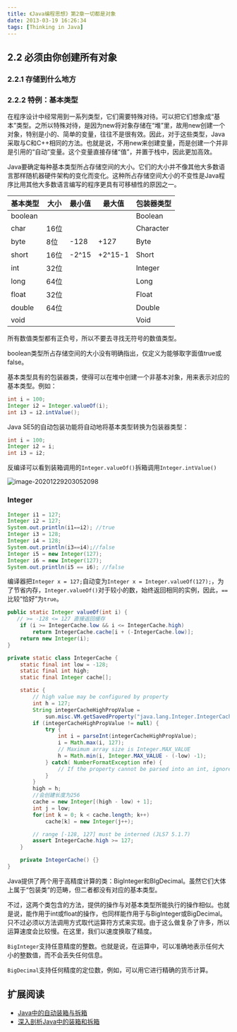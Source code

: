 ```yaml
---
title: 《Java编程思想》第2章一切都是对象
date: 2013-03-19 16:26:34
tags: [Thinking in Java]
---
```


## 2.2 必须由你创建所有对象

### 2.2.1 存储到什么地方

### 2.2.2 特例：基本类型

在程序设计中经常用到一系列类型，它们需要特殊对待。可以把它们想象成“基本”类型。之所以特殊对待，是因为new将对象存储在“堆”里，故用new创建一个对象，特别是小的、简单的变量，往往不是很有效。因此，对于这些类型，Java采取与C和C++相同的方法。也就是说，不用new来创建变量，而是创建一个并非是引用的“自动”变量。这个变量直接存储“值”，并置于栈中，因此更加高效。

Java要确定每种基本类型所占存储空间的大小。它们的大小并不像其他大多数语言那样随机器硬件架构的变化而变化。这种所占存储空间大小的不变性是Java程序比用其他大多数语言编写的程序更具有可移植性的原因之一。

| 基本类型 | 大小 | 最小值 | 最大值  | 包装器类型 |
| -------- | ---- | ------ | ------- | ---------- |
| boolean  |      |        |         | Boolean    |
| char     | 16位 |        |         | Character  |
| byte     | 8位  | -128   | +127    | Byte       |
| short    | 16位 | -2^15  | +2^15-1 | Short      |
| int      | 32位 |        |         | Integer    |
| long     | 64位 |        |         | Long       |
| float    | 32位 |        |         | Float      |
| double   | 64位 |        |         | Double     |
| void     |      |        |         | Void       |

所有数值类型都有正负号，所以不要去寻找无符号的数值类型。

boolean类型所占存储空间的大小没有明确指出，仅定义为能够取字面值true或false。

基本类型具有的包装器类，使得可以在堆中创建一个非基本对象，用来表示对应的基本类型。例如：

```java
int i = 100;
Integer i2 = Integer.valueOf(i);
int i3 = i2.intValue();
```

Java SE5的自动包装功能将自动地将基本类型转换为包装器类型：

```java
int i = 100;
Integer i2 = i;
int i3 = i2;
```

反编译可以看到装箱调用的`Integer.valueOf()`拆箱调用`Integer.intValue()`

![image-20201229203052098](https://malinkang-1253444926.cos.ap-beijing.myqcloud.com/blog/images/leetcode/integer.png)



### Integer

```java
Integer i1 = 127;
Integer i2 = 127;
System.out.println(i1==i2); //true
Integer i3 = 128;
Integer i4 = 128;
System.out.println(i3==i4);//false
Integer i5 = new Integer(127); 
Integer i6 = new Integer(127);
System.out.println(i5 == i6); //false
```

编译器把`Integer x = 127;`自动变为`Integer x = Integer.valueOf(127);`，为了节省内存，`Integer.valueOf()`对于较小的数，始终返回相同的实例，因此，`==`比较“恰好”为`true`。

```java
public static Integer valueOf(int i) {
   // >= -128 <= 127 直接返回缓存
    if (i >= IntegerCache.low && i <= IntegerCache.high)
        return IntegerCache.cache[i + (-IntegerCache.low)];
    return new Integer(i);
}
```

```java
private static class IntegerCache {
    static final int low = -128;
    static final int high;
    static final Integer cache[];

    static {
        // high value may be configured by property
        int h = 127;
        String integerCacheHighPropValue =
            sun.misc.VM.getSavedProperty("java.lang.Integer.IntegerCache.high");
        if (integerCacheHighPropValue != null) {
            try {
                int i = parseInt(integerCacheHighPropValue);
                i = Math.max(i, 127);
                // Maximum array size is Integer.MAX_VALUE
                h = Math.min(i, Integer.MAX_VALUE - (-low) -1);
            } catch( NumberFormatException nfe) {
                // If the property cannot be parsed into an int, ignore it.
            }
        }
        high = h;
        //会创建长度为256
        cache = new Integer[(high - low) + 1];
        int j = low;
        for(int k = 0; k < cache.length; k++)
            cache[k] = new Integer(j++);

        // range [-128, 127] must be interned (JLS7 5.1.7)
        assert IntegerCache.high >= 127;
    }

    private IntegerCache() {}
}
```

Java提供了两个用于高精度计算的类：BigInteger和BIgDecimal。虽然它们大体上属于“包装类”的范畴，但二者都没有对应的基本类型。

不过，这两个类包含的方法，提供的操作与对基本类型所能执行的操作相似。也就是说，能作用于int或float的操作，也同样能作用于与BigInteger或BigDecimal。只不过必须以方法调用方式取代运算符方式来实现。由于这么做复杂了许多，所以运算速度会比较慢。在这里，我们以速度换取了精度。

`BigInteger`支持任意精度的整数。也就是说，在运算中，可以准确地表示任何大小的整数值，而不会丢失任何信息。

`BigDecimal`支持任何精度的定位数，例如，可以用它进行精确的货币计算。



## 扩展阅读

* [Java中的自动装箱与拆箱](https://droidyue.com/blog/2015/04/07/autoboxing-and-autounboxing-in-java/)
* [深入剖析Java中的装箱和拆箱](https://www.cnblogs.com/dolphin0520/p/3780005.html)





